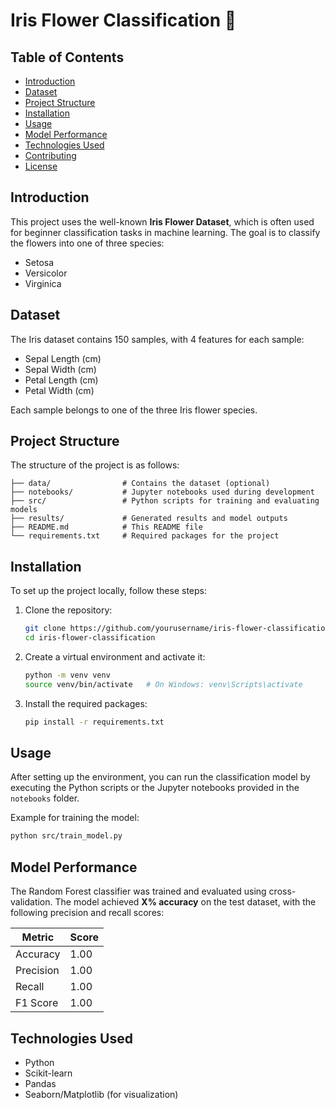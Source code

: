 # Iris Flower Classification 🌸

## Table of Contents
- [Introduction](#introduction)
- [Dataset](#dataset)
- [Project Structure](#project-structure)
- [Installation](#installation)
- [Usage](#usage)
- [Model Performance](#model-performance)
- [Technologies Used](#technologies-used)
- [Contributing](#contributing)
- [License](#license)

## Introduction
This project uses the well-known **Iris Flower Dataset**, which is often used for beginner classification tasks in machine learning. The goal is to classify the flowers into one of three species:
- Setosa
- Versicolor
- Virginica

## Dataset
The Iris dataset contains 150 samples, with 4 features for each sample:
- Sepal Length (cm)
- Sepal Width (cm)
- Petal Length (cm)
- Petal Width (cm)

Each sample belongs to one of the three Iris flower species.

## Project Structure
The structure of the project is as follows:
```
├── data/                # Contains the dataset (optional)
├── notebooks/           # Jupyter notebooks used during development
├── src/                 # Python scripts for training and evaluating models
├── results/             # Generated results and model outputs
├── README.md            # This README file
└── requirements.txt     # Required packages for the project
```

## Installation
To set up the project locally, follow these steps:

1. Clone the repository:
   ```bash
   git clone https://github.com/yourusername/iris-flower-classification.git
   cd iris-flower-classification
   ```

2. Create a virtual environment and activate it:
   ```bash
   python -m venv venv
   source venv/bin/activate   # On Windows: venv\Scripts\activate
   ```

3. Install the required packages:
   ```bash
   pip install -r requirements.txt
   ```

## Usage
After setting up the environment, you can run the classification model by executing the Python scripts or the Jupyter notebooks provided in the `notebooks` folder.

Example for training the model:
```bash
python src/train_model.py
```

## Model Performance
The Random Forest classifier was trained and evaluated using cross-validation. The model achieved **X% accuracy** on the test dataset, with the following precision and recall scores:

| Metric       | Score  |
|--------------|--------|
| Accuracy     | 1.00   |
| Precision    | 1.00   |
| Recall       | 1.00   |
| F1 Score     | 1.00   |

## Technologies Used
- Python
- Scikit-learn
- Pandas
- Seaborn/Matplotlib (for visualization)


